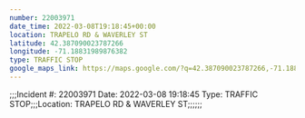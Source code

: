 ```yaml
---
number: 22003971
date_time: 2022-03-08T19:18:45+00:00
location: TRAPELO RD & WAVERLEY ST
latitude: 42.387090023787266
longitude: -71.18831989876382
type: TRAFFIC STOP
google_maps_link: https://maps.google.com/?q=42.387090023787266,-71.18831989876382
---
```


;;;Incident #: 22003971  Date: 2022-03-08 19:18:45   Type: TRAFFIC STOP;;;Location: TRAPELO RD & WAVERLEY ST;;;;;;
